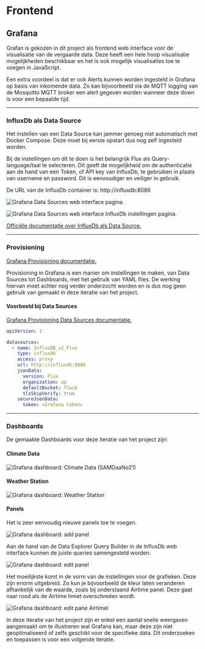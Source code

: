 # Frontend

## Grafana

Grafan is gekozen in dit project als frontend web interface voor de visualisatie van de vergaarde data.
Deze heeft een hele hoop visualisatie mogelijkheden beschikbaar en het is ook mogelijk visualisaties toe te voegen in JavaScript.

Een extra voordeel is dat er ook Alerts kunnen worden ingesteld in Grafana op basis van inkomende data. Zo kan bijvoorbeeld via de MQTT logging van de Mosquitto MQTT broker een alert gegeven worden wanneer deze down is voor een bepaalde tijd.

---

### InfluxDb als Data Source

Het instellen van een Data Source kan jammer genoeg niet automatisch met Docker Compose.
Deze moet bij eerste opstart dus nog zelf ingesteld worden.

Bij de instellingen om dit te doen is het belangrijk Flux als Query-language/taal te selecteren.
Dit geeft de mogelijkheid om de authenticatie aan de hand van een Token, of API key van InfluxDb, te gebruiken in plaats van username en password.
Dit is eenvoudiger en veiliger in gebruik.

De URL van de InfluxDb container is: http://influxdb:8086

![Grafana Data Sources web interface pagina.](./assets/grafana-data-sources.png 'Figuur 1: Grafana Data Sources web interface pagina.')

![Grafana Data Sources web interface InfluxDb instellingen pagina.](./assets/grafana-data-sources-settings.png 'Figuur 2: Grafana Data Sources web interface InfluxDb instellingen pagina.')

[Officiële documentatie over InfluxDb als Data Source.](https://grafana.com/docs/grafana/latest/datasources/influxdb/)

---

### Provisioning

[Grafana Provisioning documentatie.](https://grafana.com/docs/grafana/latest/administration/provisioning/)

Provisioning in Grafana is een manier om instellingen te maken, van Data Sources tot Dashboards, met het gebruik van YAML files. De werking hiervan moet achter nog verder onderzocht worden en is dus nog geen gebruik van gemaakt in deze iteratie van het project.

#### Voorbeeld bij Data Sources

[Grafana Provisioning Data Sources documentatie.](https://grafana.com/docs/grafana/latest/administration/provisioning/#data-sources)

```yaml
apiVersion: 1

datasources:
  - name: InfluxDB_v2_Flux
    type: influxdb
    access: proxy
    url: http://influxdb:8086
    jsonData:
      version: Flux
      organization: ap
      defaultBucket: flwsb
      tlsSkipVerify: true
    secureJsonData:
      token: <Grafana token>
```

---

### Dashboards

De gemaakte Dashboards voor deze iteratie van het project zijn:

#### Climate Data

![Grafana dashboard: Climate Data (SAMDaaNo21)](./assets/grafana-climate-data.png 'Figuur 3:Grafana dashboard: Climate Data (SAMDaaNo21)')

#### Weather Station

![Grafana dashboard: Weather Station](./assets/grafana-weather-station.png 'Figuur 4:Grafana dashboard: Weather Station')

#### Panels

Het is zeer eenvoudig nieuwe panels toe te voegen.

![Grafana dashboard: add panel](./assets/grafana-add-panel.png 'Figuur 5: Grafana dashboard: add panel')

Aan de hand van de Data Explorer Query Builder in de InfluxDb web interface kunnen de juiste queries samengesteld worden.

![Grafana dashboard: edit panel](./assets/grafana-edit-panel.png 'Figuur 6: Grafana dashboard: edit panel')

Het moeilijkste komt in de vorm van de instellingen voor de grafieken. Deze zijn enorm uitgebreid. Zo kun je bijvoorbeeld de kleur laten veranderen afhankelijk van de waarde, zoals bij onderstaand Airtime panel. Deze gaat naar rood als de Airtime limiet overschreden wordt.

![Grafana dashboard: edit pane Airtimel](./assets/grafana-edit-panel-airtime.png 'Figuur 6: Grafana dashboard: edit panel Airtime')

In deze iteratie van het project zijn er enkel een aantal snelle weergaven aangemaakt om te illustreren wat Grafana kan, maar deze zijn niet geoptimaliseerd of zelfs geschikt voor de specifieke data.
Dit onderzoeken en toepassen is voor een volgende iteratie.
